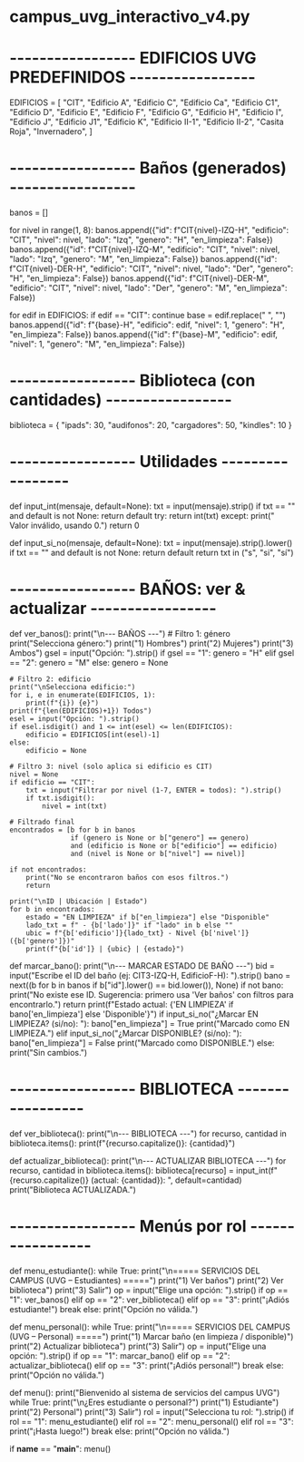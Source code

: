 # campus_uvg_interactivo_v4.py

# ----------------- EDIFICIOS UVG PREDEFINIDOS -----------------
EDIFICIOS = [
    "CIT",
    "Edificio A",
    "Edificio C",
    "Edificio Ca",
    "Edificio C1",
    "Edificio D",
    "Edificio E",
    "Edificio F",
    "Edificio G",
    "Edificio H",
    "Edificio I",
    "Edificio J",
    "Edificio J1",
    "Edificio K",
    "Edificio II-1",
    "Edificio II-2",
    "Casita Roja",
    "Invernadero",
]

# ----------------- Baños (generados) -----------------
banos = []

for nivel in range(1, 8):
    banos.append({"id": f"CIT{nivel}-IZQ-H", "edificio": "CIT", "nivel": nivel, "lado": "Izq", "genero": "H", "en_limpieza": False})
    banos.append({"id": f"CIT{nivel}-IZQ-M", "edificio": "CIT", "nivel": nivel, "lado": "Izq", "genero": "M", "en_limpieza": False})
    banos.append({"id": f"CIT{nivel}-DER-H", "edificio": "CIT", "nivel": nivel, "lado": "Der", "genero": "H", "en_limpieza": False})
    banos.append({"id": f"CIT{nivel}-DER-M", "edificio": "CIT", "nivel": nivel, "lado": "Der", "genero": "M", "en_limpieza": False})

for edif in EDIFICIOS:
    if edif == "CIT":
        continue
    base = edif.replace(" ", "")
    banos.append({"id": f"{base}-H", "edificio": edif, "nivel": 1, "genero": "H", "en_limpieza": False})
    banos.append({"id": f"{base}-M", "edificio": edif, "nivel": 1, "genero": "M", "en_limpieza": False})

# ----------------- Biblioteca (con cantidades) -----------------
biblioteca = {
    "ipads": 30,
    "audifonos": 20,
    "cargadores": 50,
    "kindles": 10
}

# ----------------- Utilidades -----------------
def input_int(mensaje, default=None):
    txt = input(mensaje).strip()
    if txt == "" and default is not None:
        return default
    try:
        return int(txt)
    except:
        print("  Valor inválido, usando 0.")
        return 0

def input_si_no(mensaje, default=None):
    txt = input(mensaje).strip().lower()
    if txt == "" and default is not None:
        return default
    return txt in ("s", "si", "sí")

# ----------------- BAÑOS: ver & actualizar -----------------
def ver_banos():
    print("\n--- BAÑOS ---")
    # Filtro 1: género
    print("Selecciona género:")
    print("1) Hombres")
    print("2) Mujeres")
    print("3) Ambos")
    gsel = input("Opción: ").strip()
    if gsel == "1":
        genero = "H"
    elif gsel == "2":
        genero = "M"
    else:
        genero = None

    # Filtro 2: edificio
    print("\nSelecciona edificio:")
    for i, e in enumerate(EDIFICIOS, 1):
        print(f"{i}) {e}")
    print(f"{len(EDIFICIOS)+1}) Todos")
    esel = input("Opción: ").strip()
    if esel.isdigit() and 1 <= int(esel) <= len(EDIFICIOS):
        edificio = EDIFICIOS[int(esel)-1]
    else:
        edificio = None

    # Filtro 3: nivel (solo aplica si edificio es CIT)
    nivel = None
    if edificio == "CIT":
        txt = input("Filtrar por nivel (1-7, ENTER = todos): ").strip()
        if txt.isdigit():
            nivel = int(txt)

    # Filtrado final
    encontrados = [b for b in banos
                   if (genero is None or b["genero"] == genero)
                   and (edificio is None or b["edificio"] == edificio)
                   and (nivel is None or b["nivel"] == nivel)]

    if not encontrados:
        print("No se encontraron baños con esos filtros.")
        return

    print("\nID | Ubicación | Estado")
    for b in encontrados:
        estado = "EN LIMPIEZA" if b["en_limpieza"] else "Disponible"
        lado_txt = f" - {b['lado']}" if "lado" in b else ""
        ubic = f"{b['edificio']}{lado_txt} - Nivel {b['nivel']} ({b['genero']})"
        print(f"{b['id']} | {ubic} | {estado}")

def marcar_bano():
    print("\n--- MARCAR ESTADO DE BAÑO ---")
    bid = input("Escribe el ID del baño (ej: CIT3-IZQ-H, EdificioF-H): ").strip()
    bano = next((b for b in banos if b["id"].lower() == bid.lower()), None)
    if not bano:
        print("No existe ese ID. Sugerencia: primero usa 'Ver baños' con filtros para encontrarlo.")
        return
    print(f"Estado actual: {'EN LIMPIEZA' if bano['en_limpieza'] else 'Disponible'}")
    if input_si_no("¿Marcar EN LIMPIEZA? (si/no): "):
        bano["en_limpieza"] = True
        print("Marcado como EN LIMPIEZA.")
    elif input_si_no("¿Marcar DISPONIBLE? (si/no): "):
        bano["en_limpieza"] = False
        print("Marcado como DISPONIBLE.")
    else:
        print("Sin cambios.")

# ----------------- BIBLIOTECA -----------------
def ver_biblioteca():
    print("\n--- BIBLIOTECA ---")
    for recurso, cantidad in biblioteca.items():
        print(f"{recurso.capitalize()}: {cantidad}")

def actualizar_biblioteca():
    print("\n--- ACTUALIZAR BIBLIOTECA ---")
    for recurso, cantidad in biblioteca.items():
        biblioteca[recurso] = input_int(f"{recurso.capitalize()} (actual: {cantidad}): ", default=cantidad)
    print("Biblioteca ACTUALIZADA.")

# ----------------- Menús por rol -----------------
def menu_estudiante():
    while True:
        print("\n===== SERVICIOS DEL CAMPUS (UVG – Estudiantes) =====")
        print("1) Ver baños")
        print("2) Ver biblioteca")
        print("3) Salir")
        op = input("Elige una opción: ").strip()
        if op == "1":
            ver_banos()
        elif op == "2":
            ver_biblioteca()
        elif op == "3":
            print("¡Adiós estudiante!")
            break
        else:
            print("Opción no válida.")

def menu_personal():
    while True:
        print("\n===== SERVICIOS DEL CAMPUS (UVG – Personal) =====")
        print("1) Marcar baño (en limpieza / disponible)")
        print("2) Actualizar biblioteca")
        print("3) Salir")
        op = input("Elige una opción: ").strip()
        if op == "1":
            marcar_bano()
        elif op == "2":
            actualizar_biblioteca()
        elif op == "3":
            print("¡Adiós personal!")
            break
        else:
            print("Opción no válida.")

def menu():
    print("Bienvenido al sistema de servicios del campus UVG")
    while True:
        print("\n¿Eres estudiante o personal?")
        print("1) Estudiante")
        print("2) Personal")
        print("3) Salir")
        rol = input("Selecciona tu rol: ").strip()
        if rol == "1":
            menu_estudiante()
        elif rol == "2":
            menu_personal()
        elif rol == "3":
            print("¡Hasta luego!")
            break
        else:
            print("Opción no válida.")

if __name__ == "__main__":
    menu()

